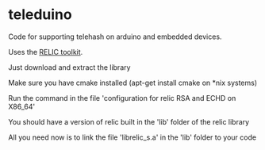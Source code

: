 teleduino
=========

Code for supporting telehash on arduino and embedded devices.

Uses the [RELIC toolkit](https://code.google.com/p/relic-toolkit/).

Just download and extract the library

Make sure you have cmake installed (apt-get install cmake on *nix systems)

Run the command in the file 'configuration for relic RSA and ECHD on X86_64'

You should have a version of relic built in the 'lib' folder of the relic library

All you need now is to link the file 'librelic_s.a' in the 'lib' folder to your code
